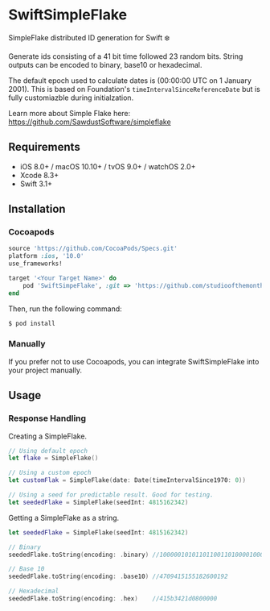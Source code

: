 # SwiftSimpleFlake
SimpleFlake distributed ID generation for Swift ❄️

Generate ids consisting of a 41 bit time followed 23 random bits. String outputs can be encoded to binary, base10 or hexadecimal.

The default epoch used to calculate dates is (00:00:00 UTC on 1 January 2001). This is based on Foundation's `timeIntervalSinceReferenceDate` but is fully customiazble during initialzation.

Learn more about Simple Flake here: https://github.com/SawdustSoftware/simpleflake

## Requirements

- iOS 8.0+ / macOS 10.10+ / tvOS 9.0+ / watchOS 2.0+
- Xcode 8.3+
- Swift 3.1+

## Installation

### Cocoapods

```ruby
source 'https://github.com/CocoaPods/Specs.git'
platform :ios, '10.0'
use_frameworks!

target '<Your Target Name>' do
    pod 'SwiftSimpeFlake', :git => 'https://github.com/studioofthemonth/SwiftSimpleFlake.git'
end
```

Then, run the following command:

```bash
$ pod install
```

### Manually

If you prefer not to use Cocoapods, you can integrate SwiftSimpleFlake into your project manually.

## Usage

### Response Handling

Creating a SimpleFlake.

```swift
// Using default epoch
let flake = SimpleFlake()

// Using a custom epoch
let customFlak = SimpleFlake(date: Date(timeIntervalSince1970: 0))

// Using a seed for predictable result. Good for testing.
let seededFlake = SimpleFlake(seedInt: 4815162342)
```

Getting a SimpleFlake as a string.

```swift
let seededFlake = SimpleFlake(seedInt: 4815162342)

// Binary
seededFlake.toString(encoding: .binary) //100000101011011001101000010000111010000100000000000000000000000"

// Base 10
seededFlake.toString(encoding: .base10) //4709415155182600192

// Hexadecimal
seededFlake.toString(encoding: .hex)    //415b3421d0800000
```
